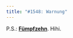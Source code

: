 ```yaml
---
title: "#1548: Warnung"
---
```


P.S.: <a href="http://www.fonflatter.de/advent09"><strong>Fümpfzehn</strong></a>. Hihi.

